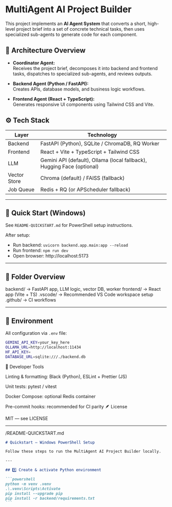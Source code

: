 # MultiAgent AI Project Builder

This project implements an **AI Agent System** that converts a short, high-level project brief into a set of concrete technical tasks, then uses specialized sub-agents to generate code for each component.

## 🧠 Architecture Overview

- **Coordinator Agent:**  
  Receives the project brief, decomposes it into backend and frontend tasks, dispatches to specialized sub-agents, and reviews outputs.

- **Backend Agent (Python / FastAPI):**  
  Creates APIs, database models, and business logic workflows.

- **Frontend Agent (React + TypeScript):**  
  Generates responsive UI components using Tailwind CSS and Vite.

## ⚙️ Tech Stack

| Layer        | Technology                                                             |
| ------------ | ---------------------------------------------------------------------- |
| Backend      | FastAPI (Python), SQLite / ChromaDB, RQ Worker                         |
| Frontend     | React + Vite + TypeScript + Tailwind CSS                               |
| LLM          | Gemini API (default), Ollama (local fallback), Hugging Face (optional) |
| Vector Store | Chroma (default) / FAISS (fallback)                                    |
| Job Queue    | Redis + RQ (or APScheduler fallback)                                   |

---

## 🚀 Quick Start (Windows)

See `README-QUICKSTART.md` for PowerShell setup instructions.

After setup:

- Run backend: `uvicorn backend.app.main:app --reload`
- Run frontend: `npm run dev`
- Open browser: http://localhost:5173

---

## 🧩 Folder Overview

backend/ → FastAPI app, LLM logic, vector DB, worker
frontend/ → React app (Vite + TS)
.vscode/ → Recommended VS Code workspace setup
.github/ → CI workflows

---

## 🔐 Environment

All configuration via `.env` file:

```bash
GEMINI_API_KEY=your_key_here
OLLAMA_URL=http://localhost:11434
HF_API_KEY=
DATABASE_URL=sqlite:///./backend.db
```

🧰 Developer Tools

Linting & formatting: Black (Python), ESLint + Prettier (JS)

Unit tests: pytest / vitest

Docker Compose: optional Redis container

Pre-commit hooks: recommended for CI parity
🪶 License

MIT — see LICENSE

---

/README-QUICKSTART.md

````markdown
# Quickstart — Windows PowerShell Setup

Follow these steps to run the MultiAgent AI Project Builder locally.

---

## 1️⃣ Create & activate Python environment

```powershell
python -m venv .venv
.\.venv\Scripts\Activate
pip install --upgrade pip
pip install -r backend/requirements.txt
```
````
